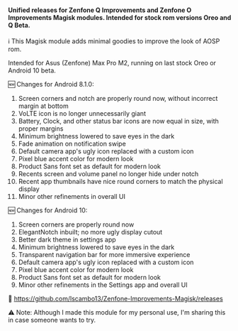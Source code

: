 #### Unified releases for Zenfone Q Improvements and Zenfone O Improvements Magisk modules. Intended for stock rom versions Oreo and Q Beta.

ℹ️ This Magisk module adds minimal goodies to improve the look of AOSP rom.

Intended for Asus (Zenfone) Max Pro M2, running on last stock Oreo or Android 10 beta.

🆕 Changes for Android 8.1.0:
1. Screen corners and notch are properly round now, without incorrect margin at bottom
2. VoLTE icon is no longer unnecessarily giant
3. Battery, Clock, and other status bar icons are now equal in size, with proper margins
4. Minimum brightness lowered to save eyes in the dark
5. Fade animation on notification swipe
6. Default camera app's ugly icon replaced with a custom icon
7. Pixel blue accent color for modern look
8. Product Sans font set as default for modern look
9. Recents screen and volume panel no longer hide under notch
10. Recent app thumbnails have nice round corners to match the physical display
11. Minor other refinements in overall UI

🆕 Changes for Android 10:
1. Screen corners are properly round now 
2. ElegantNotch inbuilt; no more ugly display cutout
3. Better dark theme in settings app
4. Minimum brightness lowered to save eyes in the dark
5. Transparent navigation bar for more immersive experience
6. Default camera app's ugly icon replaced with a custom icon
7. Pixel blue accent color for modern look
8. Product Sans font set as default for modern look
9. Minor other refinements in the Settings app and overall UI

🔽 https://github.com/lscambo13/Zenfone-Improvements-Magisk/releases

⚠️ Note: Although I made this module for my personal use, I'm sharing this in case someone wants to try.
